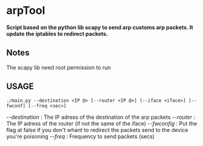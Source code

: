 # arpTool

**Script based on the python lib scapy to send arp customs arp packets. It update the iptables to redirect packets.**

## Notes

The scapy lib need root permission to run

## USAGE

`./main.py --destination <IP @> [--router <IP @>] [--iface <iface>] [--fwconf] [--freq <sec>]`

*--destination* : The IP adress of the destination of the arp packets
*--router* : The IP adress of the router (if not the same of the iface)
*--fwconfig* : Put the flag at false if you don't whant to redirect the packets send to the device you're poisoning
*--freq* : Frequency to send packets (secs)
